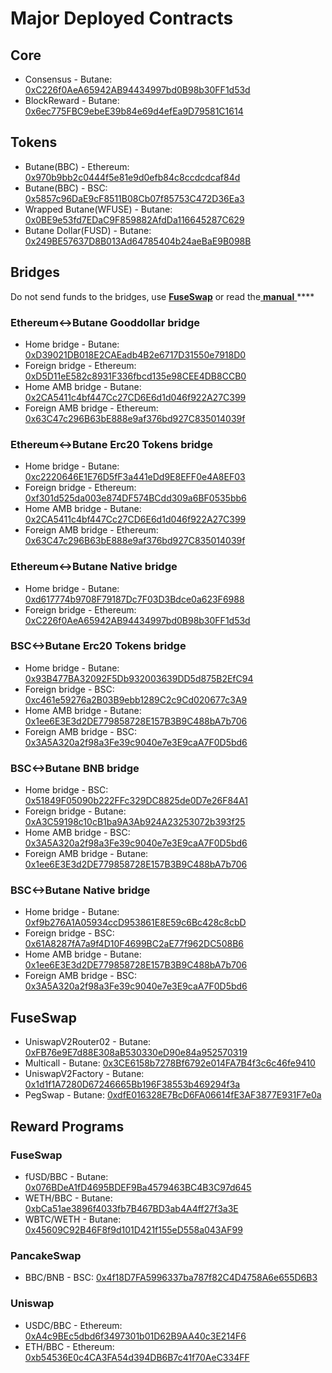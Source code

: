 # Major Deployed Contracts

## Core

* Consensus - Butane: [0xC226f0AeA65942AB94434997bd0B98b30FF1d53d](https://bbcscan.io/address/0xC226f0AeA65942AB94434997bd0B98b30FF1d53d) 
* BlockReward - Butane: [0x6ec775FBC9ebeE39b84e69d4efEa9D79581C1614](https://bbcscan.io/address/0x6ec775FBC9ebeE39b84e69d4efEa9D79581C1614)

## Tokens

* Butane\(BBC\) - Ethereum: [0x970b9bb2c0444f5e81e9d0efb84c8ccdcdcaf84d](https://etherscan.io/token/0x970b9bb2c0444f5e81e9d0efb84c8ccdcdcaf84d)
* Butane\(BBC\) - BSC: [0x5857c96DaE9cF8511B08Cb07f85753C472D36Ea3](https://bscscan.com/token/0x5857c96dae9cf8511b08cb07f85753c472d36ea3)
* Wrapped Butane\(WFUSE\) - Butane: [0x0BE9e53fd7EDaC9F859882AfdDa116645287C629](https://bbcscan.io/address/0x0BE9e53fd7EDaC9F859882AfdDa116645287C629)
* Butane Dollar\(FUSD\) - Butane: [0x249BE57637D8B013Ad64785404b24aeBaE9B098B](https://bbcscan.io/address/0x249BE57637D8B013Ad64785404b24aeBaE9B098B)

## Bridges

Do not send funds to the bridges, use [**FuseSwap**](https://fuseswap.com) or read the[ **manual** ](https://app.gitbook.com/@fuse-1/s/fuse-dev-docs/bridges/bridges)\*\*\*\*

### Ethereum&lt;-&gt;Butane Gooddollar bridge

* Home bridge - Butane: [0xD39021DB018E2CAEadb4B2e6717D31550e7918D0](https://bbcscan.io/address/0xD39021DB018E2CAEadb4B2e6717D31550e7918D0/transactions)
* Foreign bridge - Ethereum: [0xD5D11eE582c8931F336fbcd135e98CEE4DB8CCB0](https://etherscan.io/address/0xD5D11eE582c8931F336fbcd135e98CEE4DB8CCB0)
* Home AMB bridge - Butane: [0x2CA5411c4bf447Cc27CD6E6d1d046f922A27C399](https://bbcscan.io/address/0x2CA5411c4bf447Cc27CD6E6d1d046f922A27C399/transactions)
* Foreign AMB bridge - Ethereum: [0x63C47c296B63bE888e9af376bd927C835014039f](https://etherscan.io/address/0x63C47c296B63bE888e9af376bd927C835014039f)

### Ethereum&lt;-&gt;Butane Erc20 Tokens bridge

* Home bridge - Butane: [0xc2220646E1E76D5fF3a441eDd9E8EFF0e4A8EF03](https://bbcscan.io/address/0xc2220646E1E76D5fF3a441eDd9E8EFF0e4A8EF03)
* Foreign bridge - Ethereum: [0xf301d525da003e874DF574BCdd309a6BF0535bb6](https://etherscan.io/address/0xf301d525da003e874DF574BCdd309a6BF0535bb6)
* Home AMB bridge - Butane: [0x2CA5411c4bf447Cc27CD6E6d1d046f922A27C399](https://bbcscan.io/address/0x2CA5411c4bf447Cc27CD6E6d1d046f922A27C399/transactions)
* Foreign AMB bridge - Ethereum: [0x63C47c296B63bE888e9af376bd927C835014039f](https://etherscan.io/address/0x63C47c296B63bE888e9af376bd927C835014039f)

### Ethereum&lt;-&gt;Butane Native bridge

* Home bridge - Butane: [0xd617774b9708F79187Dc7F03D3Bdce0a623F6988](https://bbcscan.io/address/0xd617774b9708F79187Dc7F03D3Bdce0a623F6988/transactions)
* Foreign bridge - Ethereum: [0xC226f0AeA65942AB94434997bd0B98b30FF1d53d](https://etherscan.io/address/0xC226f0AeA65942AB94434997bd0B98b30FF1d53d)

### BSC&lt;-&gt;Butane Erc20 Tokens bridge

* Home bridge - Butane: [0x93B477BA32092F5Db932003639DD5d875B2EfC94](https://bbcscan.io/address/0x93B477BA32092F5Db932003639DD5d875B2EfC94/transactions)
* Foreign bridge - BSC: [0xc461e59276a2B03B9ebb1289C2c9Cd020677c3A9](https://bscscan.com/address/0xc461e59276a2B03B9ebb1289C2c9Cd020677c3A9)
* Home AMB bridge - Butane: [0x1ee6E3E3d2DE779858728E157B3B9C488bA7b706](https://bbcscan.io/address/0x1ee6E3E3d2DE779858728E157B3B9C488bA7b706/transactions)
* Foreign AMB bridge - BSC: [0x3A5A320a2f98a3Fe39c9040e7e3E9caA7F0D5bd6](https://bscscan.com/address/0x3A5A320a2f98a3Fe39c9040e7e3E9caA7F0D5bd6)

### BSC&lt;-&gt;Butane BNB bridge

* Home bridge - BSC: [0x51849F05090b222FFc329DC8825de0D7e26F84A1](https://bscscan.com/address/0x51849F05090b222FFc329DC8825de0D7e26F84A1)
* Foreign bridge - Butane: [0xA3C59198c10cB1ba9A3Ab924A23253072b393f25](https://bbcscan.io/address/0xA3C59198c10cB1ba9A3Ab924A23253072b393f25)
* Home AMB bridge - BSC: [0x3A5A320a2f98a3Fe39c9040e7e3E9caA7F0D5bd6](https://bscscan.com/address/0x3A5A320a2f98a3Fe39c9040e7e3E9caA7F0D5bd6)
* Foreign AMB bridge - Butane: [0x1ee6E3E3d2DE779858728E157B3B9C488bA7b706](https://bbcscan.io/address/0x1ee6E3E3d2DE779858728E157B3B9C488bA7b706)

### BSC&lt;-&gt;Butane Native bridge

* Home bridge - Butane: [0xf9b276A1A05934ccD953861E8E59c6Bc428c8cbD](https://bbcscan.io/address/0xf9b276A1A05934ccD953861E8E59c6Bc428c8cbD/transactions)
* Foreign bridge - BSC: [0x61A8287fA7a9f4D10F4699BC2aE77f962DC508B6](https://bscscan.com/address/0x61A8287fA7a9f4D10F4699BC2aE77f962DC508B6)
* Home AMB bridge - Butane: [0x1ee6E3E3d2DE779858728E157B3B9C488bA7b706](https://bbcscan.io/address/0x1ee6E3E3d2DE779858728E157B3B9C488bA7b706)
* Foreign AMB bridge - BSC: [0x3A5A320a2f98a3Fe39c9040e7e3E9caA7F0D5bd6](https://bscscan.com/address/0x3A5A320a2f98a3Fe39c9040e7e3E9caA7F0D5bd6)

## FuseSwap

* UniswapV2Router02 - Butane: [0xFB76e9E7d88E308aB530330eD90e84a952570319](https://bbcscan.io/address/0xFB76e9E7d88E308aB530330eD90e84a952570319)
* Multicall - Butane: [0x3CE6158b7278Bf6792e014FA7B4f3c6c46fe9410](https://bbcscan.io/address/0x3CE6158b7278Bf6792e014FA7B4f3c6c46fe9410)
* UniswapV2Factory - Butane: [0x1d1f1A7280D67246665Bb196F38553b469294f3a](https://bbcscan.io/address/0x1d1f1A7280D67246665Bb196F38553b469294f3a)
* PegSwap - Butane: [0xdfE016328E7BcD6FA06614fE3AF3877E931F7e0a](https://bbcscan.io/address/0xdfE016328E7BcD6FA06614fE3AF3877E931F7e0a)

## Reward Programs

### FuseSwap

* fUSD/BBC - Butane: [0x076BDeA1fD4695BDEF9Ba4579463BC4B3C97d645](https://bbcscan.io/address/0x076BDeA1fD4695BDEF9Ba4579463BC4B3C97d645)
* WETH/BBC - Butane: [0xbCa51ae3896f4033fb7B467BD3ab4A4ff27f3a3E](https://bbcscan.io/address/0xbCa51ae3896f4033fb7B467BD3ab4A4ff27f3a3E)
* WBTC/WETH - Butane: [0x45609C92B46F8f9d101D421f155eD558a043AF99](https://bbcscan.io/address/0x45609C92B46F8f9d101D421f155eD558a043AF99)

### PancakeSwap

* BBC/BNB - BSC: [0x4f18D7FA5996337ba787f82C4D4758A6e655D6B3](https://bscscan.com/address/0x4f18D7FA5996337ba787f82C4D4758A6e655D6B3)

### Uniswap

* USDC/BBC - Ethereum: [0xA4c9BEc5dbd6f3497301b01D62B9AA40c3E214F6](https://etherscan.io/address/0xA4c9BEc5dbd6f3497301b01D62B9AA40c3E214F6)
* ETH/BBC - Ethereum: [0xb54536E0c4CA3FA54d394DB6B7c41f70AeC334FF](https://etherscan.io/address/0xb54536E0c4CA3FA54d394DB6B7c41f70AeC334FF)






